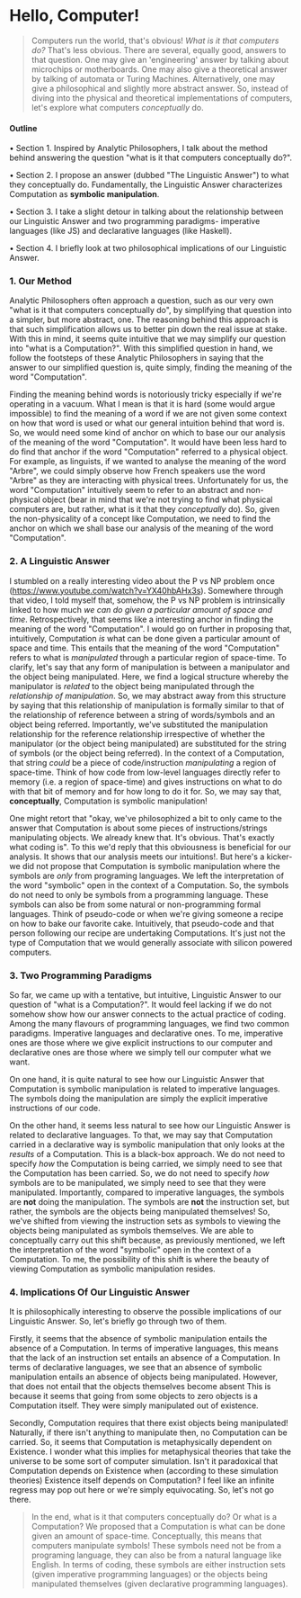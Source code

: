 
# Hello, Computer!

> Computers run the world, that's obvious! *What is it that computers do?* That's less obvious. There are several, equally good, answers to that question. One may give an 'engineering' answer by talking about microchips or motherboards. One may also give a theoretical answer by talking of automata or Turing Machines. Alternatively, one may give a philosophical and slightly more abstract answer. So, instead of diving into the physical and theoretical implementations of computers, let's explore what computers *conceptually* do.

#### Outline

• Section 1. Inspired by Analytic Philosophers, I talk about the method behind answering the question "what is it that computers conceptually do?".

• Section 2. I propose an answer (dubbed "The Linguistic Answer") to what they conceptually do. Fundamentally, the Linguistic Answer characterizes Computation as **symbolic manipulation**.

• Section 3. I take a slight detour in talking about the relationship between our Linguistic Answer and two programming paradigms- imperative languages (like JS) and declarative languages (like Haskell).

• Section 4. I briefly look at two philosophical implications of our Linguistic Answer.


### 1. Our Method

Analytic Philosophers often approach a question, such as our very own "what is it that computers conceptually do", by simplifying that question into a simpler, but more abstract, one. The reasoning behind this approach is that such simplification allows us to better pin down the real issue at stake. With this in mind, it seems quite intuitive that we may simplify our question into "what is a Computation?". With this simplified question in hand, we follow the footsteps of these Analytic Philosophers in saying that the answer to our simplified question is, quite simply, finding the meaning of the word "Computation".

Finding the meaning behind words is notoriously tricky especially if we're operating in a vacuum. What I mean is that it is hard (some would argue impossible) to find the meaning of a word if we are not given some context on how that word is used or what our general intuition behind that word is. So, we would need some kind of anchor on which to base our our analysis of the meaning of the word "Computation". It would have been less hard to do find that anchor if the word "Computation" referred to a physical object. For example, as linguists, if we wanted to analyse the meaning of the word "Arbre", we could simply observe how French speakers use the word "Arbre" as they are interacting with physical trees. Unfortunately for us, the word "Computation" intuitively seem to refer to an abstract and non-physical object (bear in mind that we're not trying to find what physical computers are, but rather, what is it that they *conceptually* do). So, given the non-physicality of a concept like Computation, we need to find the anchor on which we shall base our analysis of the meaning of the word "Computation".


### 2. A Linguistic Answer

I stumbled on a really interesting video about the P vs NP problem once (https://www.youtube.com/watch?v=YX40hbAHx3s). Somewhere through that video, I told myself that, somehow, the P vs NP problem is intrinsically linked to how much *we can do given a particular amount of space and time*. Retrospectively, that seems like a interesting anchor in finding the meaning of the word "Computation". I would go on further in proposing that, intuitively, Computation *is* what can be done given a particular amount of space and time. This entails that the meaning of the word "Computation" refers to what is *manipulated* through a particular region of space-time. To clarify, let's say that any form of manipulation is between a manipulator and the object being manipulated. Here, we find a logical structure whereby the manipulator is *related* to the object being manipulated through the *relationship of manipulation*. So, we may abstract away from this structure by saying that this relationship of manipulation is formally similar to that of the relationship of reference  between a string of words/symbols and an object being referred. Importantly, we've substituted the manipulation relationship for the reference relationship irrespective of whether the manipulator (or the object being manipulated) are substituted for the string of symbols (or the object being referred). In the context of a Computation, that string *could* be a piece of code/instruction *manipulating* a region of space-time. Think of how code from low-level languages directly refer to memory (i.e. a region of space-time) and gives instructions on what to do with that bit of memory and for how long to do it for. So, we may say that, **conceptually**, Computation is symbolic manipulation!

One might retort that "okay, we've philosophized a bit to only came to the answer that Computation is about some pieces of instructions/strings manipulating objects. We already knew that. It's obvious. That's exactly what coding is". To this we'd reply that this obviousness is beneficial for our analysis. It shows that our analysis meets our intuitions!. But here's a kicker- we did not propose that Computation is symbolic manipulation where the symbols are *only* from programing languages. We left the interpretation of the word "symbolic" open in the context of a Computation. So, the symbols do not need to only be symbols from a programming language. These symbols can also be from some natural or non-programming formal languages. Think of pseudo-code or when we're giving someone a recipe on how to bake our favorite cake. Intuitively, that pseudo-code and that person following our recipe are undertaking Computations. It's just not the type of Computation that we would generally associate with silicon powered computers.



### 3. Two Programming Paradigms

So far, we came up with a tentative, but intuitive, Linguistic Answer to our question of "what is a Computation?". It would feel lacking if we do not somehow show how our answer connects to the actual practice of coding. Among the many flavours of programming languages, we find two common paradigms. Imperative languages and declarative ones. To me, imperative ones are those where we give explicit instructions to our computer and declarative ones are those where we simply tell our computer what we want.

On one hand, it is quite natural to see how our Linguistic Answer that Computation is symbolic manipulation is related to imperative languages. The symbols doing the manipulation are simply the explicit imperative instructions of our code.

On the other hand, it seems less natural to see how our Linguistic Answer is related to declarative languages. To that, we may say that Computation carried in a declarative way is symbolic manipulation that only looks at the *results* of a Computation. This is a black-box approach. We do not need to specify *how* the Computation is being carried, we simply need to see that the Computation has been carried. So, we do not need to specify *how* symbols are to be manipulated, we simply need to see that they were manipulated. Importantly, compared to imperative languages, the symbols are **not** doing the manipulation. The symbols are **not** the instruction set, but rather, the symbols are the objects being manipulated themselves! So, we've shifted from viewing the instruction sets as symbols to viewing the objects being manipulated as symbols themselves. We are able to conceptually carry out this shift because, as previously mentioned, we left the interpretation of the word "symbolic" open in the context of a Computation. To me, the possibility of this shift is where the beauty of viewing Computation as symbolic manipulation resides.


### 4. Implications Of Our Linguistic Answer

It is philosophically interesting to observe the possible implications of our Linguistic Answer. So, let's briefly go through two of them.

Firstly, it seems that the absence of symbolic manipulation entails the absence of a Computation. In terms of imperative languages, this means that the lack of an instruction set entails an absence of a Computation. In terms of declarative languages, we see that an absence of symbolic manipulation entails an absence of objects being manipulated. However, that does not entail that the objects themselves become absent This is because it seems that going from some objects to zero objects is a Computation itself. They were simply manipulated out of existence.

Secondly, Computation requires that there exist objects being manipulated! Naturally, if there isn't anything to manipulate then, no Computation can be carried. So, it seems that Computation is metaphysically dependent on Existence. I wonder what this implies for metaphysical theories that take the universe to be some sort of computer simulation. Isn't it paradoxical that Computation depends on Existence when (according to these simulation theories) Existence itself depends on Computation? I feel like an infinite regress may pop out here or we're simply equivocating. So, let's not go there.


> In the end, what is it that computers conceptually do? Or what is a Computation? We proposed that a Computation is what can be done given an amount of space-time. Conceptually, this means that computers manipulate symbols! These symbols need not be from a programing language, they can also be from a natural language like English. In terms of coding, these symbols are either instruction sets (given imperative programming languages) or the objects being manipulated themselves (given declarative programming languages).
